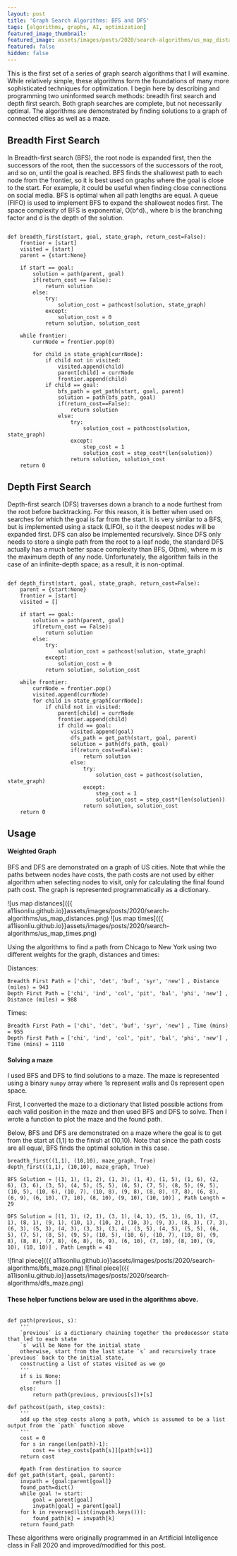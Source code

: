 ```yaml
---
layout: post
title: 'Graph Search Algorithms: BFS and DFS'
tags: [algorithms, graphs, AI, optimization]
featured_image_thumbnail:
featured_image: assets/images/posts/2020/search-algorithms/us_map_distances.png
featured: false
hidden: false
---
```


This is the first set of a series of graph search algorithms that I will examine. While relatively simple, these algorithms form the foundations of many more sophisticated techniques for optimization. I begin here by describing and programming two uninformed search methods: breadth first search and depth first search. Both graph searches are complete, but not necessarily optimal. The algorithms are demonstrated by finding solutions to a graph of connected cities as well as a maze.


## Breadth First Search
In Breadth-first search (BFS), the root node is expanded first, then the successors of the root, then the successors of the successors of the root, and so on, until the goal is reached. BFS finds the shallowest path to each node from the frontier, so it is best used on graphs where the goal is close to the start. For example, it could be useful when finding close connections on social media. BFS is optimal when all path lengths are equal. A queue (FIFO) is used to implement BFS to expand the shallowest nodes first. The space complexity of BFS is exponential, O(b^d)., where b is the branching factor and d is the depth of the solution.

<pre><code class="language-python">
def breadth_first(start, goal, state_graph, return_cost=False):
    frontier = [start]
    visited = [start]
    parent = {start:None}
    
    if start == goal:
        solution = path(parent, goal)
        if(return_cost == False):
            return solution
        else:
            try:
                solution_cost = pathcost(solution, state_graph)
            except:
                solution_cost = 0
            return solution, solution_cost
        
    while frontier:
        currNode = frontier.pop(0)

        for child in state_graph[currNode]:
            if child not in visited:
                visited.append(child)
                parent[child] = currNode
                frontier.append(child)
            if child == goal:
                bfs_path = get_path(start, goal, parent)
                solution = path(bfs_path, goal)
                if(return_cost==False):
                    return solution
                else:
                    try:
                        solution_cost = pathcost(solution, state_graph)
                    except:
                        step_cost = 1
                        solution_cost = step_cost*(len(solution))
                    return solution, solution_cost
    return 0
</code></pre>


## Depth First Search
Depth-first search (DFS) traverses down a branch to a node furthest from the root before backtracking. For this reason, it is better when used on searches for which the goal is far from the start. It is very similar to a BFS, but is implemented using a stack (LIFO), so it the deepest nodes will be expanded first. DFS can also be implemented recursively. Since DFS only needs to store a single path from the root to a leaf node, the standard DFS actually has a much better space complexity than BFS, O(bm), where m is the maximum depth of any node. Unfortunately, the algorithm fails in the case of an infinite-depth space; as a result, it is non-optimal.

<pre><code class="language-python">
def depth_first(start, goal, state_graph, return_cost=False):
    parent = {start:None}
    frontier = [start]
    visited = []
    
    if start == goal:
        solution = path(parent, goal)
        if(return_cost == False):
            return solution
        else:
            try:
                solution_cost = pathcost(solution, state_graph)
            except:
                solution_cost = 0
            return solution, solution_cost
    
    while frontier:
        currNode = frontier.pop()
        visited.append(currNode)
        for child in state_graph[currNode]:
            if child not in visited:
                parent[child] = currNode
                frontier.append(child)
                if child == goal:
                    visited.append(goal)
                    dfs_path = get_path(start, goal, parent)
                    solution = path(dfs_path, goal)
                    if(return_cost==False):
                        return solution
                    else:
                        try:
                            solution_cost = pathcost(solution, state_graph)
                        except:
                            step_cost = 1
                            solution_cost = step_cost*(len(solution))
                        return solution, solution_cost
    return 0
</code></pre>

## Usage

#### Weighted Graph
BFS and DFS are demonstrated on a graph of US cities. Note that while the paths between nodes have costs, the path costs are not used by either algorithm when selecting nodes to visit, only for calculating the final found path cost. The graph is represented programmatically as a dictionary.

![us map distances]({{ a11isonliu.github.io}}assets/images/posts/2020/search-algorithms/us_map_distances.png)
![us map times]({{ a11isonliu.github.io}}assets/images/posts/2020/search-algorithms/us_map_times.png)

Using the algorithms to find a path from Chicago to New York using two different weights for the graph, distances and times:

Distances:
```
Breadth First Path = ['chi', 'det', 'buf', 'syr', 'new'] , Distance (miles) = 943
Depth First Path = ['chi', 'ind', 'col', 'pit', 'bal', 'phi', 'new'] , Distance (miles) = 988
```

Times:
```
Breadth First Path = ['chi', 'det', 'buf', 'syr', 'new'] , Time (mins) = 955
Depth First Path = ['chi', 'ind', 'col', 'pit', 'bal', 'phi', 'new'] , Time (mins) = 1110
```
#### Solving a maze
I used BFS and DFS to find solutions to a maze. The maze is represented using a binary <code>numpy</code> array where 1s represent walls and 0s represent open space.

First, I converted the maze to a dictionary that listed possible actions from each valid position in the maze and then used BFS and DFS to solve. Then I wrote a function to plot the maze and the found path.

Below, BFS and DFS are demonstrated on a maze where the goal is to get from the start at (1,1) to the finish at (10,10). Note that since the path costs are all equal, BFS finds the optimal solution in this case.

```
breadth_first((1,1), (10,10), maze_graph, True)
depth_first((1,1), (10,10), maze_graph, True)

BFS Solution = [(1, 1), (1, 2), (1, 3), (1, 4), (1, 5), (1, 6), (2, 6), (3, 6), (3, 5), (4, 5), (5, 5), (6, 5), (7, 5), (8, 5), (9, 5), (10, 5), (10, 6), (10, 7), (10, 8), (9, 8), (8, 8), (7, 8), (6, 8), (6, 9), (6, 10), (7, 10), (8, 10), (9, 10), (10, 10)] , Path Length = 29

DFS Solution = [(1, 1), (2, 1), (3, 1), (4, 1), (5, 1), (6, 1), (7, 1), (8, 1), (9, 1), (10, 1), (10, 2), (10, 3), (9, 3), (8, 3), (7, 3), (6, 3), (5, 3), (4, 3), (3, 3), (3, 4), (3, 5), (4, 5), (5, 5), (6, 5), (7, 5), (8, 5), (9, 5), (10, 5), (10, 6), (10, 7), (10, 8), (9, 8), (8, 8), (7, 8), (6, 8), (6, 9), (6, 10), (7, 10), (8, 10), (9, 10), (10, 10)] , Path Length = 41
```
![final piece]({{ a11isonliu.github.io}}assets/images/posts/2020/search-algorithms/bfs_maze.png)
![final piece]({{ a11isonliu.github.io}}assets/images/posts/2020/search-algorithms/dfs_maze.png)

#### These helper functions below are used in the algorithms above.

<pre><code class="language-python">
def path(previous, s): 
    '''
    `previous` is a dictionary chaining together the predecessor state that led to each state
    `s` will be None for the initial state
    otherwise, start from the last state `s` and recursively trace `previous` back to the initial state,
    constructing a list of states visited as we go
    '''
    if s is None:
        return []
    else:
        return path(previous, previous[s])+[s]

def pathcost(path, step_costs):
    '''
    add up the step costs along a path, which is assumed to be a list output from the `path` function above
    '''
    cost = 0
    for s in range(len(path)-1):
        cost += step_costs[path[s]][path[s+1]]
    return cost
    
    #path from destination to source
def get_path(start, goal, parent):
    invpath = {goal:parent[goal]}
    found_path=dict()
    while goal != start:
        goal = parent[goal]
        invpath[goal] = parent[goal]
    for k in reversed(list(invpath.keys())):
        found_path[k] = invpath[k]
    return found_path
</code></pre>

These algorithms were originally programmed in an Artificial Intelligence class in Fall 2020 and improved/modified for this post.


